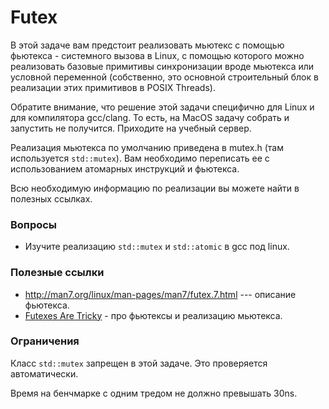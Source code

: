 # Futex

В этой задаче вам предстоит реализовать мьютекс с помощью фьютекса - системного вызова в Linux, с помощью которого можно реализовать
базовые примитивы синхронизации вроде мьютекса или условной переменной (собственно, это основной строительный блок в реализации этих примитивов в POSIX Threads).

Обратите внимание, что решение этой задачи специфично для Linux и для компилятора gcc/clang. То есть, на MacOS задачу собрать и запустить не получится. Приходите на учебный сервер.

Реализация мьютекса по умолчанию приведена в mutex.h (там используется `std::mutex`). Вам необходимо переписать ее с использованием атомарных инструкций и фьютекса.

Всю необходимую информацию по реализации вы можете найти в полезных ссылках.

### Вопросы
* Изучите реализацию `std::mutex` и `std::atomic` в gcc под linux.

### Полезные ссылки
* http://man7.org/linux/man-pages/man7/futex.7.html --- описание фьютекса.
* [Futexes Are Tricky](http://dept-info.labri.u-bordeaux.fr/~denis/Enseignement/2008-IR/Articles/01-futex.pdf) - про фьютексы и реализацию мьютекса.

### Ограничения
Класс `std::mutex` запрещен в этой задаче. Это проверяется автоматически.

Время на бенчмарке с одним тредом не должно превышать 30ns.
